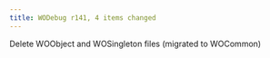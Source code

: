 ```yaml
---
title: WODebug r141, 4 items changed
---
```


Delete WOObject and WOSingleton files (migrated to WOCommon)
